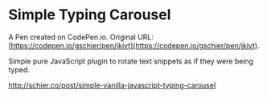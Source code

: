 # Simple Typing Carousel 

A Pen created on CodePen.io. Original URL: [https://codepen.io/gschier/pen/jkivt](https://codepen.io/gschier/pen/jkivt).

Simple pure JavaScript plugin to rotate text snippets as if they were being typed.

http://schier.co/post/simple-vanilla-javascript-typing-carousel
